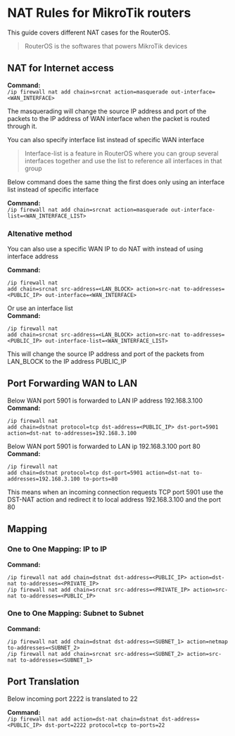 # NAT Rules for MikroTik routers
This guide covers different NAT cases for the RouterOS.
> RouterOS is the softwares that powers MikroTik devices

## NAT for Internet access

**Command:**  
`/ip firewall nat add chain=srcnat action=masquerade out-interface=<WAN_INTERFACE>`  

The masquerading will change the source IP address and port of the packets to the IP address of WAN interface when the packet is routed through it. 

You can also specify interface list instead of specific WAN interface  
> Interface-list is a feature in RouterOS where you can group several interfaces together and use the list to reference all interfaces in that group   

Below command does the same thing the first does only using an interface list instead of specific interface  

**Command:**  
`/ip firewall nat add chain=srcnat action=masquerade out-interface-list=<WAN_INTERFACE_LIST>`


### Altenative method
You can also use a specific WAN IP to do NAT with instead of using interface address

**Command:**  
```
/ip firewall nat
add chain=srcnat src-address=<LAN_BLOCK> action=src-nat to-addresses=<PUBLIC_IP> out-interface=<WAN_INTERFACE>
```

Or use an interface list  
**Command:** 
```
/ip firewall nat
add chain=srcnat src-address=<LAN_BLOCK> action=src-nat to-addresses=<PUBLIC_IP> out-interface-list=<WAN_INTERFACE_LIST>
```

This will change the source IP address and port of the packets from LAN_BLOCK to the IP address PUBLIC_IP



## Port Forwarding WAN to LAN
Below WAN port 5901 is forwarded to LAN IP address 192.168.3.100
**Command:**
```
/ip firewall nat
add chain=dstnat protocol=tcp dst-address=<PUBLIC_IP> dst-port=5901 action=dst-nat to-addresses=192.168.3.100
```

Below WAN port 5901 is forwarded to LAN ip 192.168.3.100 port 80  
**Command:**
```
/ip firewall nat
add chain=dstnat protocol=tcp dst-port=5901 action=dst-nat to-addresses=192.168.3.100 to-ports=80
```
This means when an incoming connection requests TCP port 5901 use the DST-NAT action and redirect it to local address 192.168.3.100 and the port 80


## Mapping
### One to One Mapping: IP to IP
**Command:**
```
/ip firewall nat add chain=dstnat dst-address=<PUBLIC_IP> action=dst-nat to-addresses=<PRIVATE_IP>
/ip firewall nat add chain=srcnat src-address=<PRIVATE_IP> action=src-nat to-addresses=<PUBLIC_IP>
```

### One to One Mapping: Subnet to Subnet
**Command:**
```
/ip firewall nat add chain=dstnat dst-address=<SUBNET_1> action=netmap to-addresses=<SUBNET_2>
/ip firewall nat add chain=srcnat src-address=<SUBNET_2> action=src-nat to-addresses=<SUBNET_1>
```

## Port Translation
Below incoming port 2222 is translated to 22

**Command:**  
`/ip firewall nat add action=dst-nat chain=dstnat dst-address=<PUBLIC_IP> dst-port=2222 protocol=tcp to-ports=22`
